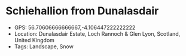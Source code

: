 # Schiehallion from Dunalasdair

- GPS: 56.70606666666667,-4.106447222222222
- Location: Dunalasdair Estate, Loch Rannoch & Glen Lyon, Scotland, United Kingdom
- Tags: Landscape, Snow

